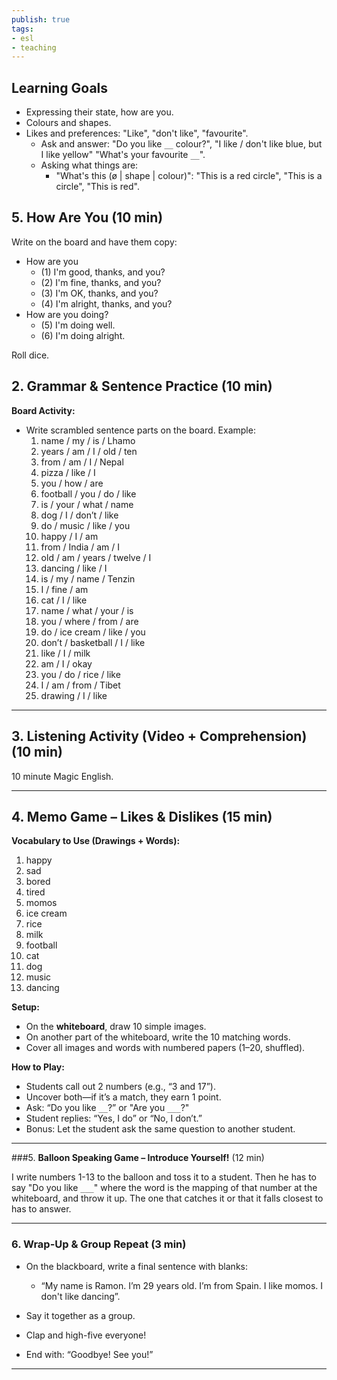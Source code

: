 ```yaml
---
publish: true
tags:
- esl
- teaching
---
```


## Learning Goals
- Expressing their state, how are you.
- Colours and shapes.
- Likes and preferences: "Like", "don't like", "favourite".
	- Ask and answer: "Do you like `__` colour?", "I like / don't like blue, but I like yellow" "What's your favourite `__`". 
	- Asking what things are:
		- "What's this (ø | shape | colour)": "This is a red circle", "This is a circle", "This is red".
		
## 5. How Are You (10 min)
Write on the board and have them copy:
- How are you
	- (1) I'm good, thanks, and you?
	- (2) I'm fine, thanks, and you?
	- (3) I'm OK, thanks, and you?
	- (4) I'm alright, thanks, and you?
- How are you doing?
	- (5) I'm doing well.
	- (6) I'm doing alright.

Roll dice.

	
## 2. **Grammar & Sentence Practice** (10 min)
**Board Activity:**
- Write scrambled sentence parts on the board. Example:
	1. name / my / is / Lhamo
	2. years / am / I / old / ten
	3. from / am / I / Nepal
	4. pizza / like / I
	5. you / how / are
	6. football / you / do / like
	7. is / your / what / name
	8. dog / I / don’t / like
	9. do / music / like / you
	10. happy / I / am
	11. from / India / am / I
	12. old / am / years / twelve / I
	13. dancing / like / I
	14. is / my / name / Tenzin
	15. I / fine / am
	16. cat / I / like
	17. name / what / your / is
	18. you / where / from / are
	19. do / ice cream / like / you
	20. don’t / basketball / I / like
	21. like / I / milk
	22. am / I / okay
	23. you / do / rice / like
	24. I / am / from / Tibet
	25. drawing / I / like

---
## 3. **Listening Activity (Video + Comprehension)** (10 min)
10 minute Magic English.

---
## 4.  **Memo Game – Likes & Dislikes** (15 min)
**Vocabulary to Use (Drawings + Words):**
1. happy
2.  sad
3.  bored
4.  tired
5. momos
6. ice cream
7. rice
8. milk
9. football
10. cat
11. dog
12. music
13. dancing

**Setup:**
- On the **whiteboard**, draw 10 simple images.
- On another part of the whiteboard, write the 10 matching words.
- Cover all images and words with numbered papers (1–20, shuffled).

**How to Play:**
- Students call out 2 numbers (e.g., “3 and 17”).
- Uncover both—if it’s a match, they earn 1 point.
- Ask: “Do you like `__`?” or "Are you `___`?" 
- Student replies: “Yes, I do” or “No, I don’t.”
- Bonus: Let the student ask the same question to another student.

---

###5.  **Balloon Speaking Game – Introduce Yourself!** (12 min)

I write numbers 1-13 to the balloon and toss it to a student. Then he has to say "Do you like `___`" where the word is the mapping of that number at the whiteboard, and throw it up. The one that catches it or that it falls closest to has to answer.

---

### 6.  **Wrap-Up & Group Repeat** (3 min)

- On the blackboard, write a final sentence with blanks:
    
    - “My name is Ramon. I’m 29 years old. I’m from Spain. I like momos. I don't like dancing”.
        
- Say it together as a group.
- Clap and high-five everyone!
- End with: “Goodbye! See you!”

---
